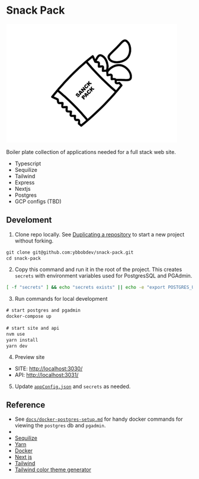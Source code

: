 # Snack Pack
![snack pack](docs/images/snack-pack-4.png)

Boiler plate collection of applications needed for a full stack web site.
 - Typescript
 - Sequilize
 - Tailwind
 - Express
 - Nextjs
 - Postgres
 - GCP configs (TBD)

## Develoment

1. Clone repo locally. See [Duplicating a repository](https://docs.github.com/en/github/creating-cloning-and-archiving-repositories/duplicating-a-repository) to start a new project without forking.
```
git clone git@github.com:ybbobdev/snack-pack.git
cd snack-pack
```

2. Copy this command and run it in the root of the project. This creates `secrets` with environment variables used for PostgresSQL and PGAdmin.
```bash
[ -f "secrets" ] && echo "secrets exists" || echo -e "export POSTGRES_USERNAME=snack\nexport POSTGRES_PASSWORD=pack\nexport PGADMIN_USERNAME=snack@pack.com\nexport PGADMIN_PASSWORD=pack" > secrets
```

3. Run commands for local development
```
# start postgres and pgadmin
docker-compose up

# start site and api
nvm use
yarn install
yarn dev
```

4. Preview site
 - SITE: [http://localhost:3030/](http://localhost:3030/)
 - API: [http://localhost:3031/](http://localhost:3031/__health)

5. Update [`appConfig.json`](./appConfig.json) and `secrets` as needed.

## Reference
 - See [`docs/docker-postgres-setup.md`](docs/docker-postgres-setup.md) for handy docker commands for viewing the `postgres` db and `pgadmin`.
 -
 - [Sequilize](https://sequelize.org/master/)
 - [Yarn](https://yarnpkg.com/)
 - [Docker](https://www.docker.com/)
 - [Next js](https://nextjs.org/docs/getting-started)
 - [Tailwind](https://tailwindcss.com/docs)
 - [Tailwind color theme generator](https://tailwind.ink/)
